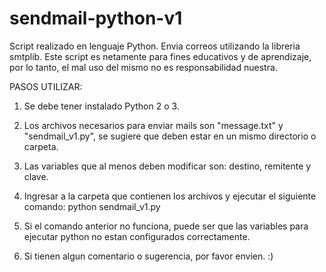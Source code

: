 # sendmail-python-v1
Script realizado en lenguaje Python. Envia correos utilizando la libreria smtplib.
Este script es netamente para fines educativos y de aprendizaje, por lo tanto, el mal uso del mismo no es responsabilidad nuestra.

PASOS UTILIZAR:

1. Se debe tener instalado Python 2 o 3.

2. Los archivos necesarios para enviar mails son "message.txt" y "sendmail_v1.py", se sugiere que deben 
   estar en un mismo directorio o carpeta.

3. Las variables que al menos deben modificar son: destino, remitente y clave. 

4. Ingresar a la carpeta que contienen los archivos y ejecutar el siguiente comando:
   python sendmail_v1.py

5. Si el comando anterior no funciona, puede ser que las variables para ejecutar python no estan configurados
   correctamente.

6. Si tienen algun comentario o sugerencia, por favor envien. :)
